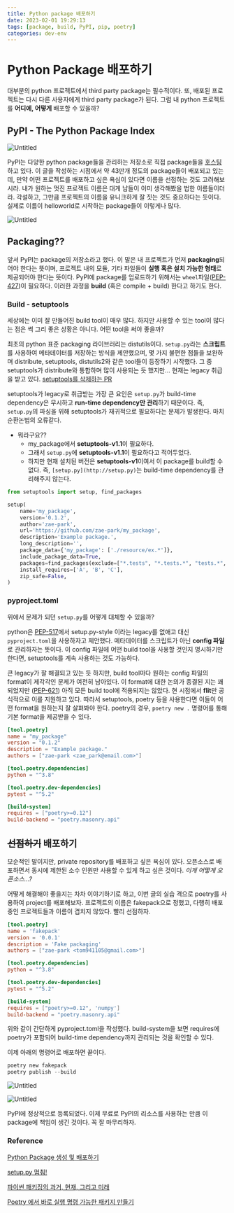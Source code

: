 ```yaml
---
title: Python package 배포하기
date: 2023-02-01 19:29:13
tags: [package, build, PyPI, pip, poetry]
categories: dev-env
---
```

# Python Package 배포하기

대부분의 python 프로젝트에서 third party package는 필수적이다. 또, 배포된 프로젝트는 다시 다른 사용자에게 third party package가 된다. 그럼 내 python 프로젝트를 **어디에, 어떻게** 배포할 수 있을까?

## PyPI - The Python Package Index

![Untitled](resource/Py_package/Untitled.png)

PyPI는 다양한 python package들을 관리하는 저장소로 직접 package들을 [호스팅](https://pypi.org/simple/)하고 있다. 이 글을 작성하는 시점에서 약 43만개 정도의 package들이 배포되고 있는데, 만약 어떤 프로젝트를 배포하고 싶은 욕심이 있다면 이름을 선점하는 것도 고려해보시라. 내가 원하는 멋진 프로젝트 이름은 대게 남들이 이미 생각해봤을 법한 이름들이더라. 각설하고, 그만큼 프로젝트의 이름을 유니크하게 잘 짓는 것도 중요하다는 듯이다. 실제로 이름이 helloworld로 시작하는 package들이 이렇게나 많다.

![Untitled](resource/Py_package/Untitled_1.png)

## Packaging??

앞서 PyPI는 package의 저장소라고 했다. 이 말은 내 프로젝트가 먼저 **packaging**되어야 한다는 뜻이며, 프로젝트 내의 모듈, 기타 파일들이 **실행 혹은 설치 가능한 형태**로 제공되어야 한다는 뜻이다. PyPI에 package를 업로드하기 위해서는 `wheel`파일([PEP-427](https://peps.python.org/pep-0427/))이 필요하다. 이러한 과정을 **build** (혹은 compile + build) 한다고 하기도 한다.

### Build - setuptools

세상에는 이미 잘 만들어진 build tool이 매우 많다. 하지만 사용할 수 있는 tool이 많다는 점은 썩 그리 좋은 상황은 아니다. 어떤 tool을 써야 좋을까?

최초의 python 표준 packaging 라이브러리는 distutils이다. `setup.py`라는 **스크립트**를 사용하여 메타데이터를 저장하는 방식을 제안했으며, 몇 가지 불편한 점들을 보완하며 distribute, setuptools, distutils2와 같은 tool들이 등장하기 시작했다. 그 중 setuptools가 distribute와 통합하며 많이 사용되는 듯 했지만… 현재는 legacy 취급을 받고 있다. [setuptools를 삭제하는 PR](https://github.com/pypa/setuptools/pull/2544/files)

setuptools가 legacy로 취급받는 가장 큰 요인은 `setup.py`가 build-time dependency은 무시하고 **run-time dependency만 관리**하기 때문이다. 즉, `setup.py`의 파싱을 위해 setuptools가 재귀적으로 필요하다는 문제가 발생한다. 마치 순환논법의 오류같다.

- 뭐라구요??
    - my_package에서 **setuptools-v1.1**이 필요하다.
    - 그래서 `setup.py`에 **setuptools-v1.1**이 필요하다고 적어두었다.
    - 하지만 현재 설치된 버전은 **setuptools-v1**이여서 이 package를 build할 수 없다. 즉, `[setup.py](http://setup.py)`는 build-time dependency를 관리해주지 않는다.

```python
from setuptools import setup, find_packages

setup(
    name='my_package',
    version='0.1.2',
    author='zae-park',
    url='https://github.com/zae-park/my_package',
    description='Example package.',
    long_description='',
    package_data={'my_package': ['./resource/ex.*']},
    include_package_data=True,
    packages=find_packages(exclude=["*.tests", "*.tests.*", "tests.*", "tests"]),
    install_requires=['A', 'B', 'C'],
    zip_safe=False,
)
```

### pyproject.toml

위에서 문제가 되던 `setup.py`를 어떻게 대체할 수 있을까?

python은 [PEP-517](https://peps.python.org/pep-0517/)에서 setup.py-style 이라는 legacy를 없애고 대신 `pyproject.toml`을 사용하자고 제안했다. 메타데이터를 스크립트가 아닌 **config 파일**로 관리하자는 뜻이다. 이 config 파일에 어떤 build tool을 사용할 것인지 명시하기만 한다면, setuptools를 계속 사용하는 것도 가능하다.

큰 legacy가 잘 해결되고 있는 듯 하지만, build tool마다 원하는 config 파일의 format이 제각각인 문제가 여전히 남아있다. 이 format에 대한 논의가 종결된 지는 꽤 되었지만 ([PEP-621](https://peps.python.org/pep-0621/)) 아직 모든 build tool에 적용되지는 않았다. 현 시점에서 **flit**만 공식적으로 이를 지원하고 있다. 따라서 setuptools, poetry 등을 사용한다면 이들이 어떤 format을 원하는지 잘 살펴봐야 한다. poetry의 경우, `poetry new .` 명령어를 통해 기본 format을 제공받을 수 있다.

```toml
[tool.poetry]
name = "my_package"
version = "0.1.2"
description = "Example package."
authors = ["zae-park <zae_park@email.com>"]

[tool.poetry.dependencies]
python = "^3.8"

[tool.poetry.dev-dependencies]
pytest = "^5.2"

[build-system]
requires = ["poetry>=0.12"]
build-backend = "poetry.masonry.api"
```

## ~~선점하기~~ 배포하기

모순적인 말이지만, private repository를 배포하고 싶은 욕심이 있다. 오픈소스로 배포하면서 동시에 제한된 소수 인원만 사용할 수 있게 하고 싶은 것이다. *이게 어떻게 오픈소스…?*

어떻게 해결해야 좋을지는 차차 이야기하기로 하고, 이번 글의 실습 격으로 poetry를 사용하여 project를 배포해보자. 프로젝트의 이름은 fakepack으로 정했고, 다행히 배포중인 프로젝트들과 이름이 겹치지 않았다. 빨리 선점하자.

```toml
[tool.poetry]
name = 'fakepack'
version = '0.0.1'
description = 'Fake packaging'
authors = ["zae-park <tom941105@gmail.com>"]

[tool.poetry.dependencies]
python = "^3.8"

[tool.poetry.dev-dependencies]
pytest = "^5.2"

[build-system]
requires = ["poetry>=0.12", 'numpy']
build-backend = "poetry.masonry.api"
```

위와 같이 간단하게 pyproject.toml을 작성했다. build-system을 보면 requires에 poetry가 포함되어 build-time dependency까지 관리되는 것을 확인할 수 있다.

이제 아래의 명령어로 배포하면 끝이다.

```powershell
poetry new fakepack
poetry publish --build
```

![Untitled](resource/Py_package/Untitled_2.png)

![Untitled](resource/Py_package/Untitled_3.png)

PyPI에 정상적으로 등록되었다. 이제 무료로 PyPI의 리소스를 사용하는 만큼 이 package에 책임이 생긴 것이다. 꼭 잘 마무리하자.

### Reference

[Python Package 생성 및 배포하기](https://devocean.sk.com/blog/techBoardDetail.do?ID=163566)

[setup.py 멈춰!](https://tech.buzzvil.com/blog/setup.py-%EB%A9%88%EC%B6%B0/)

[파이썬 패키징의 과거, 현재, 그리고 미래](https://ryanking13.github.io/2021/07/11/python-packaging.html#fn:3)

[Poetry 에서 바로 실행 명령 가능한 패키지 만들기](https://dailyheumsi.tistory.com/252)